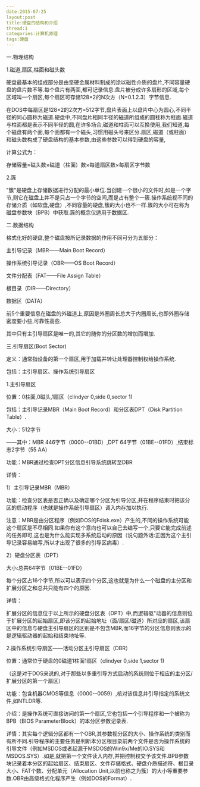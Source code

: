 ```yaml
---
date:2015-07-25
layout:post
title:硬盘的结构和介绍
thread:1
categories:计算机原理
tags:硬盘
---
```


一.物理结构

1.磁道,扇区,柱面和磁头数

硬盘最基本的组成部分是由坚硬金属材料制成的涂以磁性介质的盘片,不同容量硬盘的盘片数不等.每个盘片有两面,都可记录信息.盘片被分成许多扇形的区域,每个区域叫一个扇区,每个扇区可存储128×2的N次方（N=0.1.2.3）字节信息.

在DOS中每扇区是128×2的2次方=512字节,盘片表面上以盘片中心为圆心,不同半径的同心圆称为磁道.硬盘中,不同盘片相同半径的磁道所组成的圆柱称为柱面.磁道与柱面都是表示不同半径的圆,在许多场合,磁道和柱面可以互换使用,我们知道,每个磁盘有两个面,每个面都有一个磁头,习惯用磁头号来区分.扇区,磁道（或柱面）和磁头数构成了硬盘结构的基本参数,由这些参数可以得到硬盘的容量,

计算公式为：

存储容量=磁头数×磁道（柱面）数×每道扇区数×每扇区字节数

2.簇

"簇"是硬盘上存储数据进行分配的最小单位.当创建一个很小的文件时,如是一个字节,则它在磁盘上并不是只占一个字节的空间,而是占有整个一簇.操作系统视不同的存储介质（如软盘,硬盘）,不同容量的硬盘,簇的大小也不一样.簇的大小可在称为磁盘参数块（BPB）中获取.簇的概念仅适用于数据区.

二.数据结构

格式化好的硬盘,整个磁盘按所记录数据的作用不同可分为五部分：

主引导记录（MBR——Main Boot Record）

操作系统引导记录（OBR——OS Boot Record）

文件分配表（FAT——File Assign Table）

根目录（DIR——Directory）

数据区（DATA）

前5个重要信息在磁盘的外磁道上,原因是外圈周长总大于内圈周长,也即外圈存储密度要小些,可靠性高些.

其中只有主引导扇区是唯一的,其它的随你的分区数的增加而增加.

三.引导扇区(Boot Sector)

定义：通常指设备的第一个扇区,用于加载并转让处理器控制权给操作系统.

包括：主引导扇区、操作系统引导扇区

1.主引导扇区

位置：0柱面,0磁头,1扇区（clindyer 0,side 0,sector 1)

包括：主引导记录MBR（Main Boot Record）和分区表DPT（Disk Partition Table）.

大小：512字节

——其中：MBR 446字节（0000--01BD）,DPT 64字节（01BE--01FD）,结束标志2字节（55 AA）

功能：MBR通过检查DPT分区信息引导系统跳转至DBR

详情：

1）主引导记录MBR（MBR）

功能：检查分区表是否正确以及确定哪个分区为引导分区,并在程序结束时把该分区的启动程序（也就是操作系统引导扇区）调入内存加以执行.

注意：MBR是由分区程序（例如DOS的Fdisk.exe）产生的,不同的操作系统可能这个扇区是不尽相同.如果你有这个意向也可以自己去编写一个,只要它能完成前述的任务即可,这也是为什么能实现多系统启动的原因（说句题外话:正因为这个主引导记录容易编写,所以才出现了很多的引导区病毒）.

2）硬盘分区表（DPT）

大小:总共64字节（01BE--01FD）

每个分区占16个字节,所以可以表示四个分区,这也就是为什么一个磁盘的主分区和扩展分区之和总共只能有四个的原因.

详情：

扩展分区的信息位于以上所示的硬盘分区表（DPT）中,而逻辑驱"动器的信息则位于扩展分区的起始扇区,即该分区的起始地址（面/扇区/磁道）所对应的扇区,该扇区中的信息与硬盘主引导扇区的区别是不包含MBR,而16字节的分区信息则表示的是逻辑驱动器的起始和结束地址等.

2.操作系统引导扇区——活动分区主引导扇区（DBR）

位置：通常位于硬盘的0磁道1柱面1扇区（clindyer 0,side 1,sector 1)

（这是对于DOS来说的,对于那些以多重引导方式启动的系统则位于相应的主分区/扩展分区的第一个扇区）

功能：包含机器CMOS等信息（0000--0059）,核对该信息并引导指定的系统文件,如NTLDR等.

介绍：是操作系统可直接访问的第一个扇区,它也包括一个引导程序和一个被称为BPB（BIOS ParameterBlock）的本分区参数记录表.

详情：其实每个逻辑分区都有一个OBR,其参数视分区的大小、操作系统的类别而有所不同.引导程序的主要任务是判断本分区根目录前两个文件是否为操作系统的引导文件（例如MSDOS或者起源于MSDOS的Win9x/Me的IO.SYS和MSDOS.SYS）.如是,就把第一个文件读入内存,并把控制权交予该文件.BPB参数块记录着本分区的起始扇区、结束扇区、文件存储格式、硬盘介质描述符、根目录大小、FAT个数、分配单元（Allocation Unit,以前也称之为簇）的大小等重要参数.OBR由高级格式化程序产生（例如DOS的Format）.
